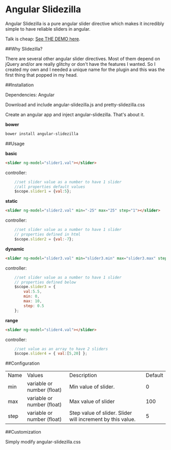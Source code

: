 Angular Slidezilla
========================

Angular Slidezilla is a pure angular slider directive which makes it incredibly simple to have reliable sliders in angular.

Talk is cheap: [See THE DEMO here](http://itslenny.github.io/angular-slidezilla/).

##Why Slidezilla?

There are several other angular slider directives. Most of them depend on jQuery and/or are really glitchy or don't have the features I wanted. So I created my own and I needed a unique name for the plugin and this was the first thing that popped in my head.


##Installation

Dependencies: Angular

Download and include angular-slidezilla.js and pretty-slidezilla.css

Create an angular app and inject angular-slidezilla. That's about it.

**bower**
```bash
bower install angular-slidezilla
```

##Usage

**basic**
```html
<slider ng-model="slider1.val"></slider>
```
controller:
```js
    //set slider value as a number to have 1 slider
    //all properties default values
    $scope.slider1 = {val:5};
```

**static**
```html
<slider ng-model="slider2.val" min="-25" max="25" step="1"></slider>
```
controller:
```js
    //set slider value as a number to have 1 slider
    // properties defined in html
    $scope.slider2 = {val:-7};
```

**dynamic**
```html
<slider ng-model="slider3.val" min="slider3.min" max="slider3.max" step="slider3.step"></slider>
```
controller:
```js
    //set slider value as a number to have 1 slider
    // properties defined below
    $scope.slider3 = {
        val:5.5,
        min: 0,
        max: 10,
        step: 0.5
    };
```

**range**
```html
<slider ng-model="slider4.val"></slider>
```
controller:
```js
    //set value as an array to have 2 sliders
    $scope.slider4 = { val:[5,20] };
```

##Configuration

<table>
  <tbody>
    <tr>
      <td>Name</td>
      <td>Values</td>
      <td>Description</td>
      <td>Default</td>      
    </tr>
    <tr>
      <td>min</td>
      <td>variable or number (float)</td>
      <td>Min value of slider.</td>
      <td>0</td>
    </tr>
    <tr>
      <td>max</td>
      <td>variable or number (float)</td>
      <td>Max value of slider</td>
      <td>100</td>      
    </tr>
    <tr>
      <td>step</td>
      <td>variable or number (float)</td>
      <td>Step value of slider. Slider will increment by this value.</td>
      <td>5</td>      
    </tr>
  </tbody>
</table>


##Customization

Simply modify angular-slidezilla.css


